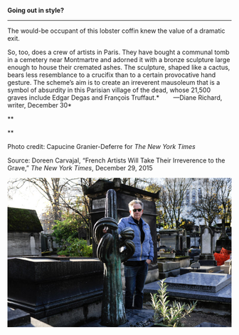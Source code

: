 **Going out in style?**

****

The would-be occupant of this lobster coffin knew the value of a dramatic exit. 

So, too, does a crew of artists in Paris. They have bought a communal tomb in a cemetery near Montmartre and adorned it with a bronze sculpture large enough to house their cremated ashes. The sculpture, shaped like a cactus, bears less resemblance to a crucifix than to a certain provocative hand gesture. The scheme’s aim is to create an irreverent mausoleum that is a symbol of absurdity in this Parisian village of the dead, whose 21,500 graves include Edgar Degas and François Truffaut.*     
   —Diane Richard, writer, December 30*

**

**

Photo credit: Capucine Granier-Deferre for *The New York Times*

Source: Doreen Carvajal, “French Artists Will Take Their Irreverence to the Grave,”
 *The New York Times*, December 29, 2015

![](../images/15-12-30_2010.72_CasketArtEDIT-1.jpeg)
